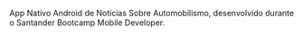 App Nativo Android de Notícias Sobre Automobilismo, desenvolvido durante o Santander Bootcamp Mobile Developer. 
